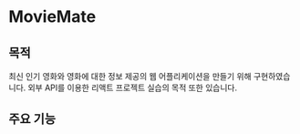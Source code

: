 # MovieMate

## 목적

최신 인기 영화와 영화에 대한 정보 제공의 웹 어플리케이션을 만들기 위해 구현하였습니다. 외부 API를 이용한 리액트 프로젝트 실습의 목적 또한 있습니다.

## 주요 기능
